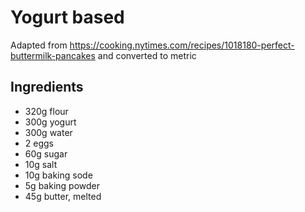 # Yogurt based

Adapted from https://cooking.nytimes.com/recipes/1018180-perfect-buttermilk-pancakes and converted to metric

## Ingredients
- 320g flour
- 300g yogurt
- 300g water
- 2 eggs
- 60g sugar
- 10g salt
- 10g baking sode
- 5g baking powder
- 45g butter, melted